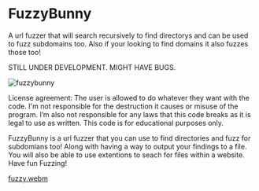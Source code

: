 # FuzzyBunny
A url fuzzer that will search recursively to find directorys and can be used to fuzz subdomains too. Also if your looking to find domains it also fuzzes those too!

STILL UNDER DEVELOPMENT. MIGHT HAVE BUGS.

![fuzzybunny](https://github.com/user-attachments/assets/1525782e-088b-4294-ae5e-4bfc89aedd17)

License agreement: The user is allowed to do whatever they want with the code. I'm not responsible for the destruction it causes or misuse of the program. I’m also not responsible for any laws that this code breaks as it is legal to use as written. This code is for educational purposes only.


FuzzyBunny is a url fuzzer that you can use to find directories and fuzz for subdomians too! Along with having a way to output your findings to a file. You will also be able to use extentions to seach for files within a website. Have fun Fuzzing!

[fuzzy.webm](https://github.com/user-attachments/assets/39b0acc1-4261-46b3-bcfc-1cec6f62e3e6)
